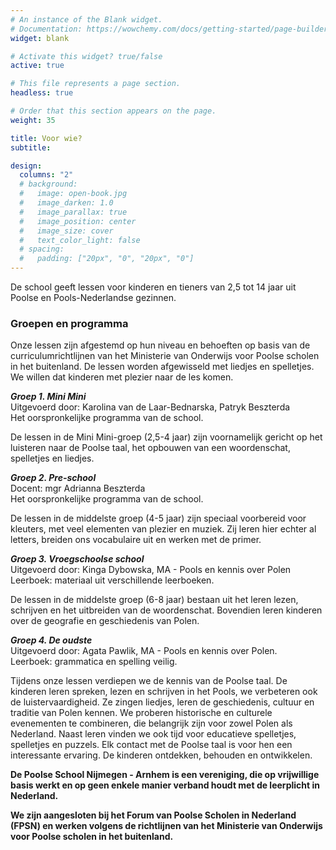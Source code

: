 ```yaml
---
# An instance of the Blank widget.
# Documentation: https://wowchemy.com/docs/getting-started/page-builder/
widget: blank

# Activate this widget? true/false
active: true

# This file represents a page section.
headless: true

# Order that this section appears on the page.
weight: 35

title: Voor wie?
subtitle:

design:
  columns: "2"
  # background:
  #   image: open-book.jpg
  #   image_darken: 1.0
  #   image_parallax: true
  #   image_position: center
  #   image_size: cover
  #   text_color_light: false
  # spacing:
  #   padding: ["20px", "0", "20px", "0"]
---
```


De school geeft lessen voor kinderen en tieners van 2,5 tot 14 jaar uit Poolse en Pools-Nederlandse gezinnen.

### Groepen en programma

Onze lessen zijn afgestemd op hun niveau en behoeften op basis van de curriculumrichtlijnen van het Ministerie van Onderwijs voor Poolse scholen in het buitenland. De lessen worden afgewisseld met liedjes en spelletjes. We willen dat kinderen met plezier naar de les komen.

__*Groep 1. Mini Mini*__  
Uitgevoerd door: Karolina van de Laar-Bednarska, Patryk Beszterda  
Het oorspronkelijke programma van de school.  

De lessen in de Mini Mini-groep (2,5-4 jaar) zijn voornamelijk gericht op het luisteren naar de Poolse taal, het opbouwen van een woordenschat, spelletjes en liedjes.

__*Groep 2. Pre-school*__  
Docent: mgr Adrianna Beszterda  
Het oorspronkelijke programma van de school.

De lessen in de middelste groep (4-5 jaar) zijn speciaal voorbereid voor kleuters, met veel elementen van plezier en muziek. Zij leren hier echter al letters, breiden ons vocabulaire uit en werken met de primer.

__*Groep 3. Vroegschoolse school*__  
Uitgevoerd door: Kinga Dybowska, MA - Pools en kennis over Polen  
Leerboek: materiaal uit verschillende leerboeken.

De lessen in de middelste groep (6-8 jaar) bestaan uit het leren lezen, schrijven en het uitbreiden van de woordenschat. Bovendien leren kinderen over de geografie en geschiedenis van Polen.

__*Groep 4. De oudste*__  
Uitgevoerd door: Agata Pawlik, MA - Pools en kennis over Polen.  
Leerboek: grammatica en spelling veilig.  

Tijdens onze lessen verdiepen we de kennis van de Poolse taal. De kinderen leren spreken, lezen en schrijven in het Pools, we verbeteren ook de luistervaardigheid. Ze zingen liedjes, leren de geschiedenis, cultuur en traditie van Polen kennen. We proberen historische en culturele evenementen te combineren, die belangrijk zijn voor zowel Polen als Nederland. Naast leren vinden we ook tijd voor educatieve spelletjes, spelletjes en puzzels. Elk contact met de Poolse taal is voor hen een interessante ervaring. De kinderen ontdekken, behouden en ontwikkelen.

__De Poolse School Nijmegen - Arnhem is een vereniging, die op vrijwillige basis werkt en op geen enkele manier verband houdt met de leerplicht in Nederland.__

__We zijn aangesloten bij het Forum van Poolse Scholen in Nederland (FPSN) en werken volgens de richtlijnen van het Ministerie van Onderwijs voor Poolse scholen in het buitenland.__
